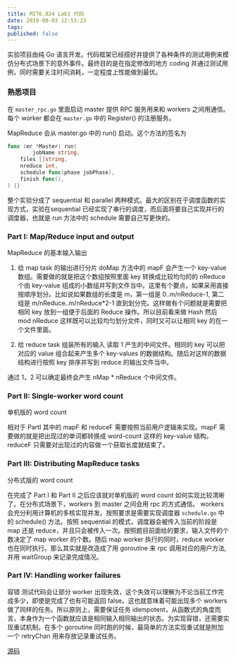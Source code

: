```yaml
---
title: MIT6.824 Lab1 代码
date: 2019-08-03 12:53:23
tags:
published: false
---
```

实验项目由纯 Go 语言开发。代码框架已经搭好并提供了各种条件的测试用例来模仿分布式场景下的意外事件。最终目的是在指定修改的地方 coding 并通过测试用例，同时需要关注时间消耗，一定程度上性能做到最优。

### 熟悉项目
在 `master_rpc.go` 里面启动 master 提供 RPC 服务用来和 workers 之间用通信。每个 worker 都会在 `master.go` 中的 Register() 的注册服务。

MapReduce 会从 master.go 中的 run() 启动。这个方法的签名为
```go
func (mr *Master) run(
        jobName string,
	files []string,
	nreduce int,
	schedule func(phase jobPhase),
	finish func(),
) {}
```
整个实验分成了 sequential 和 parallel 两种模式。最大的区别在于调度函数的实现方式，实验在sequential 已经实现了串行的调度，而后面将要自己实现并行的调度器，也就是 run 方法中的 schedule 需要自己写更快的。

### Part I: Map/Reduce input and output

MapReduce 的基本输入输出

1. 给 map task 的输出进行分片
doMap 方法中的 mapF 会产生一个 key-value 数组。需要做的就是把这个数组按照里面 key 转换成比较均匀的的 nReduce 个由 key-value 组成的小数组并写到文件当中。这里有个要点，如果采用直接按顺序划分。比如说如果数组的长度是 m，第一组是 0..m/nReduce-1, 第二组是 m/nReduce..m/nReduce*2-1 直到划分完。这样做有个问题就是需要把相同 key 放到一组便于后面的 Reduce 操作。所以目前看来做 Hash 然后 mod nReduce 这样既可以比较均匀划分文件，同时又可以让相同 key 的在一个文件里面。

2. 给 reduce task 组装所有的输入
读取 1 产生的中间文件。相同的 key 可以把对应的 value 组合起来产生多个 key-values 的数据结构。随后对这样的数据结构进行按照 key 排序并写到 reduce 的输出文件当中。

通过 1，2 可以确定最终会产生 nMap * nReduce 个中间文件。

### Part II: Single-worker word count

单机版的 word count

相对于 PartI 其中的 mapF 和 reduceF 需要按照当前用户逻辑来实现。mapF 需要做的就是把出现过的单词都转换成 word-count 这样的 key-value 结构。reduceF 只需要对出现过的内容做一个获取长度就结束了。

### Part III: Distributing MapReduce tasks
分布式版的 word count

在完成了 Part I 和 Part II 之后应该就对单机版的 word count 如何实现比较清晰了。在分布式场景下，workers 到 master 之间会用 rpc 的方式通信。 workers 会充分利用计算机的多核实现并发。按照要求是需要实现调度器 `schedule.go` 中的 schedule() 方法。按照 sequential 的模式，调度器会被传入当前的阶段是 map 还是 reduce，并且只会被传入一次。按照题目前面给的要求，输入文件的个数决定了 map worker 的个数。随后 map worker 执行的同时，reduce worker 也在同时执行。那么其实就是改造成了用 goroutine 来 rpc 调用对应的用户方法, 并用 waitGroup 来记录完成情况。

### Part IV: Handling worker failures
容错
测试代码会让部分 worker 出现失效，这个失效可以理解为不论当前工作完成多少，即使是完成了也有可能返回 false。这也就意味着可能出现多个 workers 做了同样的任务。所以原则上，需要保证任务 idempotent，从函数式的角度而言，本身作为一个函数就应该是相同输入相同输出的状态。为实现容错，还需要实现重试机制。在多个 goroutine 同时跑的时候，最简单的方法实现重试就是附加一个 retryChan 用来存放记录重试任务。

[源码](https://github.com/razertory/MIT6.824/raw/master/src/mapreduce/README.md)
